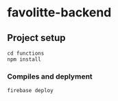 # favolitte-backend

## Project setup
```
cd functions
npm install
```

### Compiles and deplyment
```
firebase deploy
```

